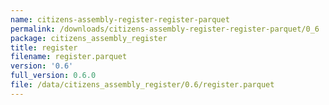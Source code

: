 ```yaml
---
name: citizens-assembly-register-register-parquet
permalink: /downloads/citizens-assembly-register-register-parquet/0_6
package: citizens_assembly_register
title: register
filename: register.parquet
version: '0.6'
full_version: 0.6.0
file: /data/citizens_assembly_register/0.6/register.parquet
---
```

